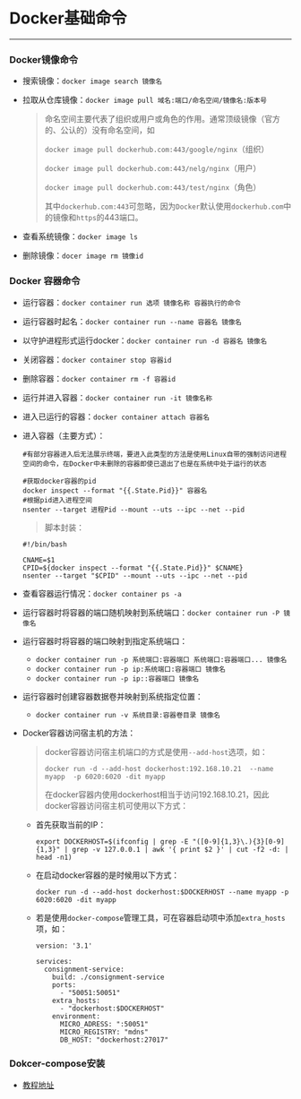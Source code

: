 # Docker基础命令

---

### Docker镜像命令

- 搜索镜像：`docker image search 镜像名`

- 拉取从仓库镜像：`docker image pull 域名:端口/命名空间/镜像名:版本号`

  > 命名空间主要代表了组织或用户或角色的作用。通常顶级镜像（官方的、公认的）没有命名空间，如
  >
  > `docker image pull dockerhub.com:443/google/nginx`（组织）
  >
  > `docker image pull dockerhub.com:443/nelg/nginx`（用户）
  >
  > `docker image pull dockerhub.com:443/test/nginx`（角色）
  >
  > 其中`dockerhub.com:443`可忽略，因为`Docker`默认使用`dockerhub.com`中的镜像和`https`的443端口。

- 查看系统镜像：`docker image ls`

- 删除镜像：`docer image rm 镜像id`

### Docker 容器命令

- 运行容器：`docker container run 选项 镜像名称 容器执行的命令`

- 运行容器时起名：`docker container run --name 容器名 镜像名`

- 以守护进程形式运行docker：`docker container run -d 容器名 镜像名`

- 关闭容器：`docker container stop 容器id`

- 删除容器：`docker container rm -f 容器id`

- 运行并进入容器：`docker container run -it 镜像名称`

- 进入已运行的容器：`docker container attach 容器名`

- 进入容器（主要方式）：

  ```shell
  #有部分容器进入后无法展示终端，要进入此类型的方法是使用Linux自带的强制访问进程空间的命令，在Docker中未删除的容器即使已退出了也是在系统中处于运行的状态
  
  #获取docker容器的pid
  docker inspect --format "{{.State.Pid}}" 容器名
  #根据pid进入进程空间
  nsenter --target 进程Pid --mount --uts --ipc --net --pid
  ```

  > 脚本封装：

  ```shell
  #!/bin/bash
  
  CNAME=$1
  CPID=${docker inspect --format "{{.State.Pid}}" $CNAME}
  nsenter --target "$CPID" --mount --uts --ipc --net --pid
  ```

- 查看容器运行情况：`docker container ps -a`

- 运行容器时将容器的端口随机映射到系统端口：`docker container run -P 镜像名`

- 运行容器时将容器的端口映射到指定系统端口：

  - `docker container run -p 系统端口:容器端口 系统端口:容器端口... 镜像名`
  - `docker container run -p ip:系统端口:容器端口 镜像名`
  - `docker container run -p ip::容器端口 镜像名`

- 运行容器时创建容器数据卷并映射到系统指定位置：

  - `docker container run -v 系统目录:容器卷目录 镜像名`

- Docker容器访问宿主机的方法：

  > docker容器访问宿主机端口的方式是使用`--add-host`选项，如：
  >
  > ```shell
  > docker run -d --add-host dockerhost:192.168.10.21  --name myapp  -p 6020:6020 -dit myapp
  > ```
  >
  > 在docker容器内使用dockerhost相当于访问192.168.10.21，因此docker容器访问宿主机可使用以下方式：

  - 首先获取当前的IP：

    ```shell
    export DOCKERHOST=$(ifconfig | grep -E "([0-9]{1,3}\.){3}[0-9]{1,3}" | grep -v 127.0.0.1 | awk '{ print $2 }' | cut -f2 -d: | head -n1)
    ```

  - 在启动docker容器的是时候用以下方式：

    ```shell
    docker run -d --add-host dockerhost:$DOCKERHOST --name myapp -p 6020:6020 -dit myapp
    ```

  - 若是使用`docker-compose`管理工具，可在容器启动项中添加`extra_hosts`项，如：

    ```shell
    version: '3.1'
    
    services:                                                                       
      consignment-service:                                                          
        build: ./consignment-service                                                
        ports:                                                                      
          - "50051:50051"                                                           
        extra_hosts:                                                                
          - "dockerhost:$DOCKERHOST"                                                
        environment:                                                                
          MICRO_ADRESS: ":50051"                                                    
          MICRO_REGISTRY: "mdns"                                                    
          DB_HOST: "dockerhost:27017"
    ```

### Dokcer-compose安装

- [教程地址](http://www.dockerinfo.net/4257.html)
